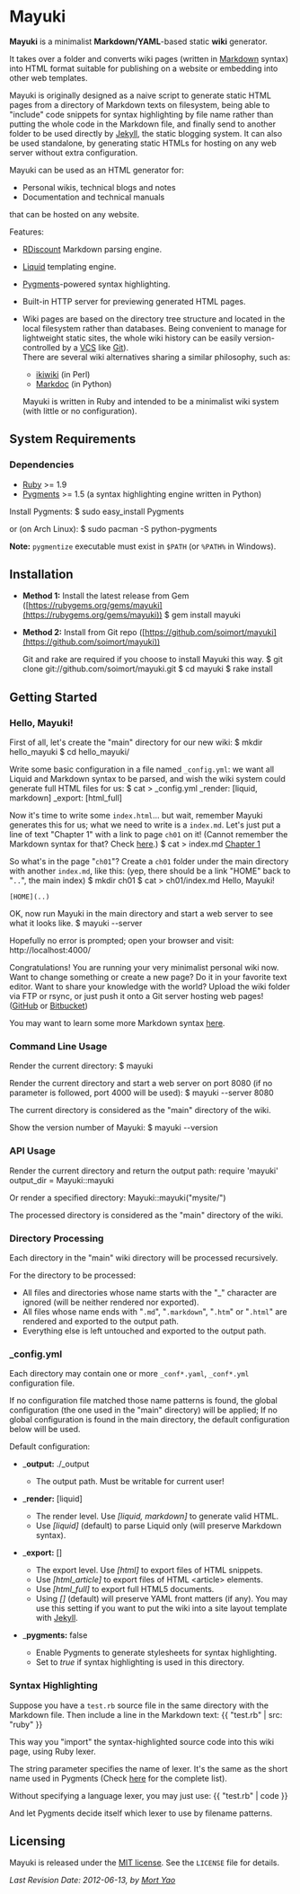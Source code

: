 # Mayuki

__Mayuki__ is a minimalist __Markdown/YAML__-based static __wiki__ generator.

It takes over a folder and converts wiki pages (written in [Markdown](http://en.wikipedia.org/wiki/Markdown) syntax) into HTML format suitable for publishing on a website or embedding into other web templates.

Mayuki is originally designed as a naive script to generate static HTML pages from a directory of Markdown texts on filesystem, being able to "include" code snippets for syntax highlighting by file name rather than putting the whole code in the Markdown file, and finally send to another folder to be used directly by [Jekyll](http://jekyllrb.com/), the static blogging system. It can also be used standalone, by generating static HTMLs for hosting on any web server without extra configuration.

Mayuki can be used as an HTML generator for:

* Personal wikis, technical blogs and notes
* Documentation and technical manuals

that can be hosted on any website.

Features:

* [RDiscount](https://github.com/rtomayko/rdiscount) Markdown parsing engine.

* [Liquid](http://liquidmarkup.org/) templating engine.

* [Pygments](http://pygments.org/)-powered syntax highlighting.

* Built-in HTTP server for previewing generated HTML pages.

* Wiki pages are based on the directory tree structure and located in the local filesystem rather than databases. Being convenient to manage for lightweight static sites, the whole wiki history can be easily version-controlled by a [VCS](http://en.wikipedia.org/wiki/Revision_control) like [Git](http://git-scm.com)).  
    There are several wiki alternatives sharing a similar philosophy, such as:
    * [ikiwiki](http://ikiwiki.info/) (in Perl)
    * [Markdoc](http://markdoc.org/) (in Python)
    
    Mayuki is written in Ruby and intended to be a minimalist wiki system (with little or no configuration).



## System Requirements

### Dependencies

* [Ruby](http://www.ruby-lang.org/en/) >= 1.9
* [Pygments](http://pygments.org/) >= 1.5 (a syntax highlighting engine written in Python)

Install Pygments:
    $ sudo easy_install Pygments

or (on Arch Linux):
    $ sudo pacman -S python-pygments

__Note:__ `pygmentize` executable must exist in `$PATH` (or `%PATH%` in Windows).



## Installation

* __Method 1:__ Install the latest release from Gem ([https://rubygems.org/gems/mayuki](https://rubygems.org/gems/mayuki))
        $ gem install mayuki

* __Method 2:__ Install from Git repo ([https://github.com/soimort/mayuki](https://github.com/soimort/mayuki))

    Git and rake are required if you choose to install Mayuki this way.
        $ git clone git://github.com/soimort/mayuki.git
        $ cd mayuki
        $ rake install



## Getting Started

### Hello, Mayuki!

First of all, let's create the "main" directory for our new wiki:
    $ mkdir hello_mayuki
    $ cd hello_mayuki/

Write some basic configuration in a file named `_config.yml`: we want all Liquid and Markdown syntax to be parsed, and wish the wiki system could generate full HTML files for us:
    $ cat > _config.yml
    _render: [liquid, markdown]
    _export: [html_full]

Now it's time to write some `index.html`... but wait, remember Mayuki generates this for us; what we need to write is a `index.md`. Let's just put a line of text "Chapter 1" with a link to page `ch01` on it! (Cannot remember the Markdown syntax for that? Check [here](http://en.wikipedia.org/wiki/Markdown).)
    $ cat > index.md
    [Chapter 1](ch01)

So what's in the page "`ch01`"? Create a `ch01` folder under the main directory with another `index.md`, like this: (yep, there should be a link "HOME" back to "`..`", the main index)
    $ mkdir ch01
    $ cat > ch01/index.md
    Hello, Mayuki!
    
    [HOME](..)

OK, now run Mayuki in the main directory and start a web server to see what it looks like.
    $ mayuki --server

Hopefully no error is prompted; open your browser and visit:
    http://localhost:4000/

Congratulations! You are running your very minimalist personal wiki now. Want to change something or create a new page? Do it in your favorite text editor. Want to share your knowledge with the world? Upload the wiki folder via FTP or rsync, or just push it onto a Git server hosting web pages! ([GitHub](http://pages.github.com/) or [Bitbucket](http://pages.bitbucket.org/))

You may want to learn some more Markdown syntax [here](http://daringfireball.net/projects/markdown/basics).

### Command Line Usage

Render the current directory:
    $ mayuki

Render the current directory and start a web server on port 8080 (if no parameter is followed, port 4000 will be used):
    $ mayuki --server 8080

The current directory is considered as the "main" directory of the wiki.

Show the version number of Mayuki:
    $ mayuki --version

### API Usage

Render the current directory and return the output path:
    require 'mayuki'
    output_dir = Mayuki::mayuki

Or render a specified directory:
    Mayuki::mayuki("mysite/")

The processed directory is considered as the "main" directory of the wiki.

### Directory Processing

Each directory in the "main" wiki directory will be processed recursively.

For the directory to be processed:

* All files and directories whose name starts with the "_" character are ignored (will be neither rendered nor exported).
* All files whose name ends with "`.md`", "`.markdown`", "`.htm`" or "`.html`" are rendered and exported to the output path.
* Everything else is left untouched and exported to the output path.

### _config.yml

Each directory may contain one or more `_conf*.yaml`, `_conf*.yml` configuration file.

If no configuration file matched those name patterns is found, the global configuration (the one used in the "main" directory) will be applied; If no global configuration is found in the main directory, the default configuration below will be used.

Default configuration:

* ___output:__ ./\_output
    * The output path. Must be writable for current user!

* ___render:__ [liquid]
    * The render level. Use _[liquid, markdown]_ to generate valid HTML.
    * Use _[liquid]_ (default) to parse Liquid only (will preserve Markdown syntax).

* ___export:__ []
    * The export level. Use _[html]_ to export files of HTML snippets.
    * Use _[html_article]_ to export files of HTML \<article\> elements.
    * Use _[html_full]_ to export full HTML5 documents.
    * Using _[]_ (default) will preserve YAML front matters (if any). You may use this setting if you want to put the wiki into a site layout template with [Jekyll](http://jekyllrb.com/).

* ___pygments:__ false
    * Enable Pygments to generate stylesheets for syntax highlighting.
    * Set to _true_ if syntax highlighting is used in this directory.

### Syntax Highlighting

Suppose you have a `test.rb` source file in the same directory with the Markdown file. Then include a line in the Markdown text:
    {{ "test.rb" | src: "ruby" }}

This way you "import" the syntax-highlighted source code into this wiki page, using Ruby lexer.

The string parameter specifies the name of lexer. It's the same as the short name used in Pygments (Check [here](http://pygments.org/docs/lexers) for the complete list).

Without specifying a language lexer, you may just use:
    {{ "test.rb" | code }}

And let Pygments decide itself which lexer to use by filename patterns.



## Licensing

Mayuki is released under the [MIT license](http://www.opensource.org/licenses/mit-license.php). See the `LICENSE` file for details.



_Last Revision Date: 2012-06-13, by [Mort Yao](http://www.soimort.org/)_
